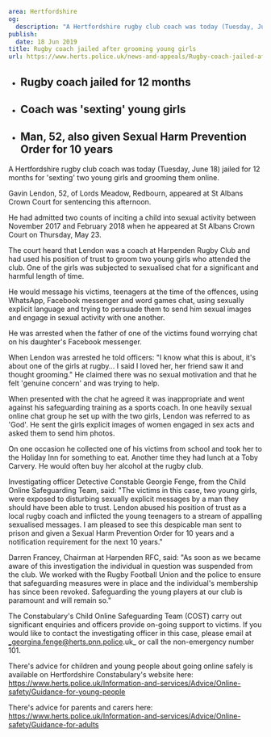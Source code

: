 ```yaml
area: Hertfordshire
og:
  description: "A Hertfordshire rugby club coach was today (Tuesday, June 18) jailed for 12 months for \u2018sexting\u2019 two young girls and grooming them online."
publish:
  date: 18 Jun 2019
title: Rugby coach jailed after grooming young girls
url: https://www.herts.police.uk/news-and-appeals/Rugby-coach-jailed-after-grooming-young-girls-0271
```

* ## Rugby coach jailed for 12 months

 * ## Coach was 'sexting' young girls

 * ## Man, 52, also given Sexual Harm Prevention Order for 10 years

A Hertfordshire rugby club coach was today (Tuesday, June 18) jailed for 12 months for 'sexting' two young girls and grooming them online.

Gavin Lendon, 52, of Lords Meadow, Redbourn, appeared at St Albans Crown Court for sentencing this afternoon.

He had admitted two counts of inciting a child into sexual activity between November 2017 and February 2018 when he appeared at St Albans Crown Court on Thursday, May 23.

The court heard that Lendon was a coach at Harpenden Rugby Club and had used his position of trust to groom two young girls who attended the club. One of the girls was subjected to sexualised chat for a significant and harmful length of time.

He would message his victims, teenagers at the time of the offences, using WhatsApp, Facebook messenger and word games chat, using sexually explicit language and trying to persuade them to send him sexual images and engage in sexual activity with one another.

He was arrested when the father of one of the victims found worrying chat on his daughter's Facebook messenger.

When Lendon was arrested he told officers: "I know what this is about, it's about one of the girls at rugby… I said I loved her, her friend saw it and thought grooming." He claimed there was no sexual motivation and that he felt 'genuine concern' and was trying to help.

When presented with the chat he agreed it was inappropriate and went against his safeguarding training as a sports coach. In one heavily sexual online chat group he set up with the two girls, Lendon was referred to as 'God'. He sent the girls explicit images of women engaged in sex acts and asked them to send him photos.

On one occasion he collected one of his victims from school and took her to the Holiday Inn for something to eat. Another time they had lunch at a Toby Carvery. He would often buy her alcohol at the rugby club.

Investigating officer Detective Constable Georgie Fenge, from the Child Online Safeguarding Team, said: "The victims in this case, two young girls, were exposed to disturbing sexually explicit messages by a man they should have been able to trust. Lendon abused his position of trust as a local rugby coach and inflicted the young teenagers to a stream of appalling sexualised messages. I am pleased to see this despicable man sent to prison and given a Sexual Harm Prevention Order for 10 years and a notification requirement for the next 10 years."

Darren Francey, Chairman at Harpenden RFC, said: "As soon as we became aware of this investigation the individual in question was suspended from the club. We worked with the Rugby Football Union and the police to ensure that safeguarding measures were in place and the individual's membership has since been revoked. Safeguarding the young players at our club is paramount and will remain so."

The Constabulary's Child Online Safeguarding Team (COST) carry out significant enquiries and officers provide on-going support to victims. If you would like to contact the investigating officer in this case, please email at _georgina.fenge@herts.pnn.police.uk_ or call the non-emergency number 101.

There's advice for children and young people about going online safely is available on Hertfordshire Constabulary's website here: https://www.herts.police.uk/Information-and-services/Advice/Online-safety/Guidance-for-young-people

There's advice for parents and carers here: https://www.herts.police.uk/Information-and-services/Advice/Online-safety/Guidance-for-adults

